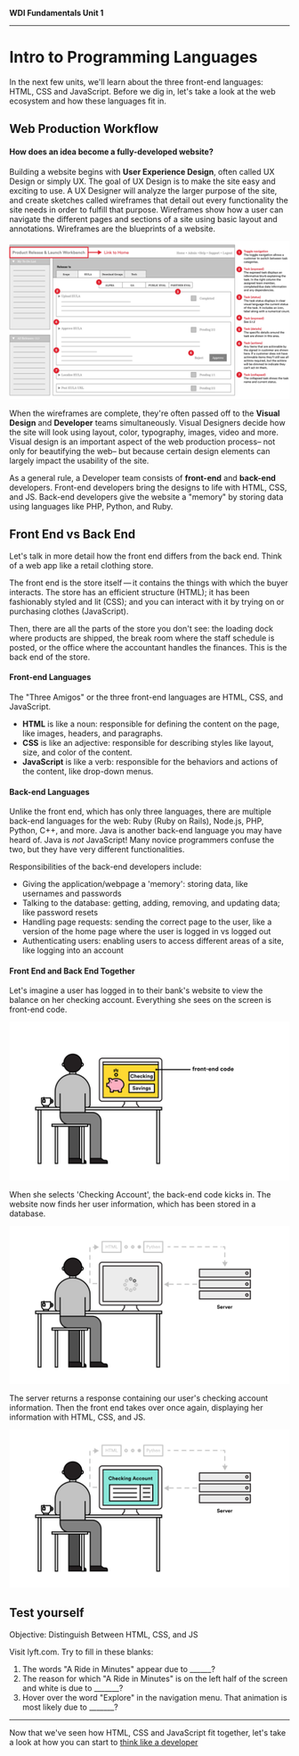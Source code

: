 **WDI Fundamentals Unit 1**

---

# Intro to Programming Languages

In the next few units, we'll learn about the three front-end languages: HTML, CSS and JavaScript. Before we dig in, let's take a look at the web ecosystem and how these languages fit in.

## Web Production Workflow

#### How does an idea become a fully-developed website? 

Building a website begins with **User Experience Design**, often called UX Design or simply UX. The goal of UX Design is to make the site easy and exciting to use. A UX Designer will analyze the larger purpose of the site, and create sketches called wireframes that detail out every functionality the site needs in order to fulfill that purpose. Wireframes show how a user can navigate the different pages and sections of a site using basic layout and annotations. Wireframes are the blueprints of a website.

![](assets/intro-to-programming-languages/wireframe.jpg)

When the wireframes are complete, they're often passed off to the **Visual Design** and **Developer** teams simultaneously. Visual Designers decide how the site will look using layout, color, typography, images, video and more. Visual design is an important aspect of the web production process– not only for beautifying the web– but because certain design elements can largely impact the usability of the site.

As a general rule, a Developer team consists of **front-end** and **back-end** developers. Front-end developers bring the designs to life with HTML, CSS, and JS. Back-end developers give the website a "memory" by storing data using languages like PHP, Python, and Ruby.


## Front End vs Back End

Let's talk in more detail how the front end differs from the back end. Think of a web app like a retail clothing store.

The front end is the store itself — it contains the things with which the buyer interacts. The store has an efficient structure (HTML); it has been fashionably styled and lit (CSS); and you can interact with it by trying on or purchasing clothes (JavaScript).

Then, there are all the parts of the store you don't see: the loading dock where products are shipped, the break room where the staff schedule is posted, or the office where the accountant handles the finances. This is the back end of the store.

#### Front-end Languages

The "Three Amigos" or the three front-end languages are HTML, CSS, and JavaScript.

- **HTML** is like a noun: responsible for defining the content on the page, like images, headers, and paragraphs.
- **CSS** is like an adjective: responsible for describing styles like layout, size, and color of the content.
- **JavaScript** is like a verb: responsible for the behaviors and actions of the content, like drop-down menus.


#### Back-end Languages

Unlike the front end, which has only three languages, there are multiple back-end languages for the web: Ruby (Ruby on Rails), Node.js, PHP, Python, C++, and more. Java is another back-end language you may have heard of. Java is _not_ JavaScript! Many novice programmers confuse the two, but they have very different functionalities.

Responsibilities of the back-end developers include:

- Giving the application/webpage a 'memory': storing data, like usernames and passwords
- Talking to the database: getting, adding, removing, and updating data; like password resets
- Handling page requests: sending the correct page to the user, like a version of the home page where the user is logged in vs logged out
- Authenticating users: enabling users to access different areas of a site, like logging into an account

#### Front End and Back End Together
Let's imagine a user has logged in to their bank's website to view the balance on her checking account. Everything she sees on the screen is front-end code.

![](assets/intro-to-programming-languages/front-end-code-1.jpg)

When she selects 'Checking Account', the back-end code kicks in. The website now finds her user information, which has been stored in a database. 

![](assets/intro-to-programming-languages/back-end-code.jpg)

The server returns a response containing our user's checking account information. Then the front end takes over once again, displaying her information with HTML, CSS, and JS.

![](assets/intro-to-programming-languages/front-end-code-2.jpg)

## Test yourself

Objective: Distinguish Between HTML, CSS, and JS

Visit lyft.com. Try to fill in these blanks:

1. The words "A Ride in Minutes" appear due to ______?
2. The reason for which "A Ride in Minutes" is on the left half of the screen and white is due to _______?
3. Hover over the word "Explore" in the navigation menu. That animation is most likely due to _______?

---

Now that we've seen how HTML, CSS and JavaScript fit together, let's take a look at how you can start to [think like a developer](think-like-a-developer.md)
